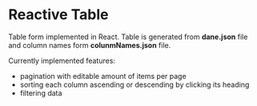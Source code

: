 # Reactive Table
Table form implemented in React. Table is generated from **dane.json** file and column names form **colunmNames.json** file.

Currently implemented features:
  * pagination with editable amount of items per page
  * sorting each column ascending or descending by clicking its heading
  * filtering data